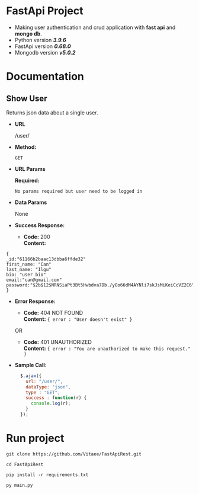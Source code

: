 # FastApi Project
- Making user authentication and crud application with **fast api** and **mongo db**.
- Python version ***3.9.6***
- FastApi version ***0.68.0***
- Mongodb version ***v5.0.2***

# Documentation 

**Show User**
----
  Returns json data about a single user.

* **URL**

  /user/

* **Method:**

  `GET`
  
*  **URL Params**

   **Required:**
 
   `No params required but user need to be logged in`

* **Data Params**

  None

* **Success Response:**

  * **Code:** 200 <br />
    **Content:** 
```
{ 
_id:"61166b2baac13dbba6ffde32"
first_name: "Can"
last_name: "Ilgu"
bio: "user bio"
email:"can@gmail.com"
password:"$2b$12$NRNSiaPt3Bt5Hwbdva7Db./yOo66dM4AYNli7skJsMiKeiCcVZ2C6" 
}
```
 
* **Error Response:**

  * **Code:** 404 NOT FOUND <br />
    **Content:** `{ error : "User doesn't exist" }`

  OR

  * **Code:** 401 UNAUTHORIZED <br />
    **Content:** `{ error : "You are unauthorized to make this request." }`

* **Sample Call:**

  ```javascript
    $.ajax({
      url: "/user/",
      dataType: "json",
      type : "GET",
      success : function(r) {
        console.log(r);
      }
    });
  ```


# Run project

```
git clone https://github.com/Vitaee/FastApiRest.git 

cd FastApiRest

pip install -r requirements.txt

py main.py 

``` 

